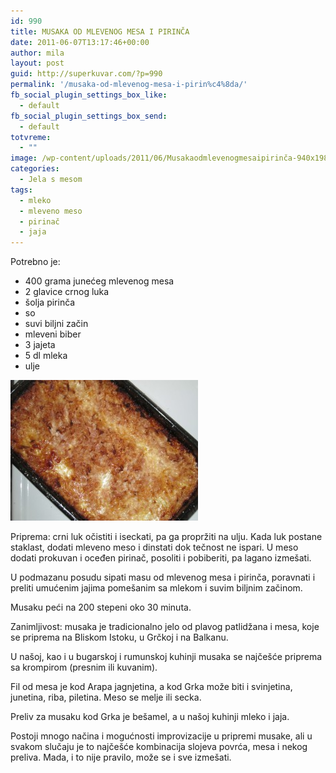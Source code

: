 ```yaml
---
id: 990
title: MUSAKA OD MLEVENOG MESA I PIRINČA
date: 2011-06-07T13:17:46+00:00
author: mila
layout: post
guid: http://superkuvar.com/?p=990
permalink: '/musaka-od-mlevenog-mesa-i-pirin%c4%8da/'
fb_social_plugin_settings_box_like:
  - default
fb_social_plugin_settings_box_send:
  - default
totvreme:
  - ""
image: /wp-content/uploads/2011/06/Musakaodmlevenogmesaipirinča-940x198.jpg
categories:
  - Jela s mesom
tags:
  - mleko
  - mleveno meso
  - pirinač
  - jaja
---
```

Potrebno je:

  * 400 grama junećeg mlevenog mesa
  * 2 glavice crnog luka
  * šolja pirinča
  * so
  * suvi biljni začin
  * mleveni biber
  * 3 jajeta
  * 5 dl mleka
  * ulje

<img class="alignnone size-medium wp-image-4639" title="Musakaodmlevenogmesaipirinča" src="/wp-content/uploads/2011/06/Musakaodmlevenogmesaipirinča-300x225.jpg" alt="" width="300" height="225" /> 

Priprema: crni luk očistiti i iseckati, pa ga propržiti na ulju. Kada luk postane staklast, dodati mleveno meso i dinstati dok tečnost ne ispari. U meso dodati prokuvan i oceđen pirinač, posoliti i pobiberiti, pa lagano izmešati.

U podmazanu posudu sipati masu od mlevenog mesa i pirinča, poravnati i preliti umućenim jajima pomešanim sa mlekom i suvim biljnim začinom.

Musaku peći na 200 stepeni oko 30 minuta.

Zanimljivost: musaka je tradicionalno jelo od plavog patlidžana i mesa, koje se priprema na Bliskom Istoku, u Grčkoj i na Balkanu.

U našoj, kao i u bugarskoj i rumunskoj kuhinji musaka se najčešće priprema sa krompirom (presnim ili kuvanim).

Fil od mesa je kod Arapa jagnjetina, a kod Grka može biti i svinjetina, junetina, riba, piletina. Meso se melje ili secka.

Preliv za musaku kod Grka je bešamel, a u našoj kuhinji mleko i jaja.

Postoji mnogo načina i mogućnosti improvizacije u pripremi musake, ali u svakom slučaju je to najčešće kombinacija slojeva povrća, mesa i nekog preliva. Mada, i to nije pravilo, može se i sve izmešati.